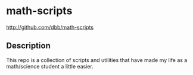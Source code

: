 # math-scripts 

<http://github.com/dbb/math-scripts>

## Description
This repo is a collection of scripts and utilities that have made my life as
a math/science student a little easier.


